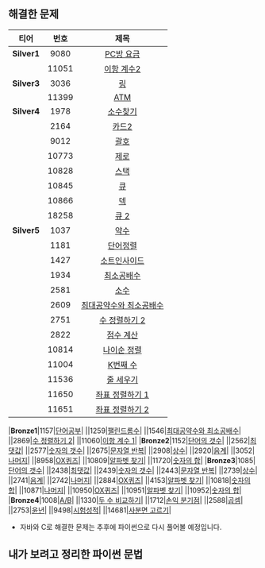 ## 해결한 문제
|티어|번호|제목|
|:---:|:---:|:---:|
|**Silver1**|9080|[PC방 요금](<https://github.com/yujiah-github/AlgorithmByBOJ/blob/main/silver1/9080.py>)|
||11051|[이항 계수2](https://github.com/yujiah-github/AlgorithmByBOJ/commit/421a52157094d424be2c66720b9df76150b91ce4)|
|**Silver3**|3036|[링](<https://github.com/yujiah-github/AlgorithmByBOJ/commit/ddbb12fbb76bc04ccb4b0da504e35e96bdfbc58d>)|
||11399|[ATM](https://github.com/yujiah-github/AlgorithmByBOJ/blob/main/silver3/11399.py)|
|**Silver4**|1978|[소수찾기](https://github.com/yujiah-github/AlgorithmByBOJ/commit/1cc62c5a73b239837c54ef581ed9f75b37eb447b)|
||2164|[카드2](https://github.com/yujiah-github/AlgorithmByBOJ/commit/20a3ce42417092c9a06f0231a510736ed98c9cc4)|
||9012|[괄호](https://github.com/yujiah-github/AlgorithmByBOJ/commit/0b3eb2c9359327fd21cc4f94e23d812af3306a93)|
||10773|[제로](<https://github.com/yujiah-github/AlgorithmByBOJ/commit/6db36f633e68fc3ee5d1f39500c33072c4434109>)|
||10828|[스택](https://github.com/yujiah-github/AlgorithmByBOJ/commit/1cc62c5a73b239837c54ef581ed9f75b37eb447b)|
||10845|[큐](<https://github.com/yujiah-github/AlgorithmByBOJ/commit/0a476ea0fd6c94002ed7b15655b738576a90fd6f>)|
||10866|[덱](https://github.com/yujiah-github/AlgorithmByBOJ/commit/ef75b18da1dea69aec45e95f3e965ac82609aafa)|
||18258|[큐 2](https://github.com/yujiah-github/AlgorithmByBOJ/commit/59d2ca3396290643943c063cceede9ce1bb0e94e)|
|**Silver5**|1037|[약수](https://github.com/yujiah-github/AlgorithmByBOJ/blob/main/silver5/1037.py)|
||1181|[단어정렬](https://github.com/yujiah-github/AlgorithmByBOJ/commit/cb67ceab1debbb40caf162e4f1080e57dd203367)|
||1427|[소트인사이드](https://github.com/yujiah-github/AlgorithmByBOJ/blob/main/silver5/1427.py)|
||1934|[최소공배수](<https://github.com/yujiah-github/AlgorithmByBOJ/blob/main/silver5/1934.py>)|
||2581|[소수](https://github.com/yujiah-github/AlgorithmByBOJ/commit/2e0e6e1211d59c29524811bc5921293d7070f6fd)|
||2609|[최대공약수와 최소공배수](<https://github.com/yujiah-github/AlgorithmByBOJ/commit/65882152feb4b1f4658db2e501eacd02e5a04244>)|
||2751|[수 정렬하기 2](<https://github.com/yujiah-github/AlgorithmByBOJ/blob/main/silver5/2751.py>)|
||2822|[점수 계산](https://github.com/yujiah-github/AlgorithmByBOJ/commit/bffe4af4f1551fff1e3f0c21fef20424e9411ec3)|
||10814|[나이순 정렬](<https://github.com/yujiah-github/AlgorithmByBOJ/commit/acf76fc936aceee85090256aafaa5b880cb14afa>)|
||11004|[K번째 수](https://github.com/yujiah-github/AlgorithmByBOJ/commit/21f76c2aa87d95b48aa91f9c8c1950c76678247a)|
||11536|[줄 세우기](https://github.com/yujiah-github/AlgorithmByBOJ/commit/d91f4f9d368c7b667bac7fe124a9ae795c0db0d1)|
||11650|[좌표 정렬하기 1](https://github.com/yujiah-github/AlgorithmByBOJ/commit/9a5226d4771aa6a46eb1599d22bb7d73ec400277)|
||11651|[좌표 정렬하기 2](https://github.com/yujiah-github/AlgorithmByBOJ/commit/21affa83fa7e3db0b3040ad38d2aa4dc1d9ccb6f)|


|**Bronze1**|1157|[단어공부](https://github.com/yujiah-github/AlgorithmByBOJ/blob/main/bronze1/1157.py)|
||1259|[팰린드롬수](https://github.com/yujiah-github/AlgorithmByBOJ/commit/7ddddc5d723a7abf92b838cb728b5b8f8c9cb508)|
||1546|[최대공약수와 최소공배수](https://github.com/yujiah-github/AlgorithmByBOJ/blob/main/bronze1/1546.py)|
||2869|[수 정렬하기 2](<https://github.com/yujiah-github/AlgorithmByBOJ/blob/main/bronze1/2869.py>)|
||11060|[이항 계수 1](https://github.com/yujiah-github/AlgorithmByBOJ/blob/main/bronze1/11060.py)|
|**Bronze2**|1152|[단어의 갯수](https://github.com/yujiah-github/AlgorithmByBOJ/blob/main/bronze2/1152.py)|
||2562|[최댓값](https://github.com/yujiah-github/AlgorithmByBOJ/blob/main/bronze2/2562.py)|
||2577|[숫자의 갯수](https://github.com/yujiah-github/AlgorithmByBOJ/blob/main/bronze2/2577.py)|
||2675|[문자열 반복](https://github.com/yujiah-github/AlgorithmByBOJ/blob/main/bronze2/2675.py)|
||2908|[상수](https://github.com/yujiah-github/AlgorithmByBOJ/blob/main/bronze1/1546.py)|
||2920|[음계](https://github.com/yujiah-github/AlgorithmByBOJ/blob/main/bronze2/2920.py)|
||3052|[나머지](https://github.com/yujiah-github/AlgorithmByBOJ/blob/main/bronze2/3052.py)|
||8958|[OX퀴즈](https://github.com/yujiah-github/AlgorithmByBOJ/blob/main/bronze2/8958.py)|
||10809|[알파벳 찾기](https://github.com/yujiah-github/AlgorithmByBOJ/blob/main/bronze2/10809.py)|
||11720|[숫자의 합](https://github.com/yujiah-github/AlgorithmByBOJ/blob/main/bronze2/11720.py)|
|**Bronze3**|1085|[단어의 갯수](https://github.com/yujiah-github/AlgorithmByBOJ/blob/main/bronze2/1152.py)|
||2438|[최댓값](https://github.com/yujiah-github/AlgorithmByBOJ/blob/main/bronze2/2562.py)|
||2439|[숫자의 갯수](https://github.com/yujiah-github/AlgorithmByBOJ/blob/main/bronze2/2577.py)|
||2443|[문자열 반복](https://github.com/yujiah-github/AlgorithmByBOJ/blob/main/bronze2/2675.py)|
||2739|[상수](https://github.com/yujiah-github/AlgorithmByBOJ/blob/main/bronze1/1546.py)|
||2741|[음계](https://github.com/yujiah-github/AlgorithmByBOJ/blob/main/bronze2/2920.py)|
||2742|[나머지](https://github.com/yujiah-github/AlgorithmByBOJ/blob/main/bronze2/3052.py)|
||2884|[OX퀴즈](https://github.com/yujiah-github/AlgorithmByBOJ/blob/main/bronze2/8958.py)|
||4153|[알파벳 찾기](https://github.com/yujiah-github/AlgorithmByBOJ/blob/main/bronze2/10809.py)|
||10818|[숫자의 합](https://github.com/yujiah-github/AlgorithmByBOJ/blob/main/bronze2/11720.py)|
||10871|[나머지](https://github.com/yujiah-github/AlgorithmByBOJ/blob/main/bronze2/3052.py)|
||10950|[OX퀴즈](https://github.com/yujiah-github/AlgorithmByBOJ/blob/main/bronze2/8958.py)|
||10951|[알파벳 찾기](https://github.com/yujiah-github/AlgorithmByBOJ/blob/main/bronze2/10809.py)|
||10952|[숫자의 합](https://github.com/yujiah-github/AlgorithmByBOJ/blob/main/bronze2/11720.py)|
|**Bronze4**|1008|[A/B](https://github.com/yujiah-github/AlgorithmByBOJ/blob/main/bronze2/1152.py)|
||1330|[두 수 비교하기](https://github.com/yujiah-github/AlgorithmByBOJ/blob/main/bronze2/2562.py)|
||1712|[손익 분기점](https://github.com/yujiah-github/AlgorithmByBOJ/blob/main/bronze2/2577.py)|
||2588|[곱셈](https://github.com/yujiah-github/AlgorithmByBOJ/blob/main/bronze2/2675.py)|
||2753|[윤년](https://github.com/yujiah-github/AlgorithmByBOJ/blob/main/bronze1/1546.py)|
||9498|[시험성적](https://github.com/yujiah-github/AlgorithmByBOJ/blob/main/bronze2/2920.py)|
||14681|[사분면 고르기](https://github.com/yujiah-github/AlgorithmByBOJ/blob/main/bronze2/3052.py)|

- 자바와 C로 해결한 문제는 추후에 파이썬으로 다시 풀어볼 예정입니다.

## 내가 보려고 정리한 파이썬 문법
